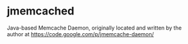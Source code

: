 jmemcached
==========

Java-based Memcache Daemon, originally located and written by the author at https://code.google.com/p/jmemcache-daemon/
